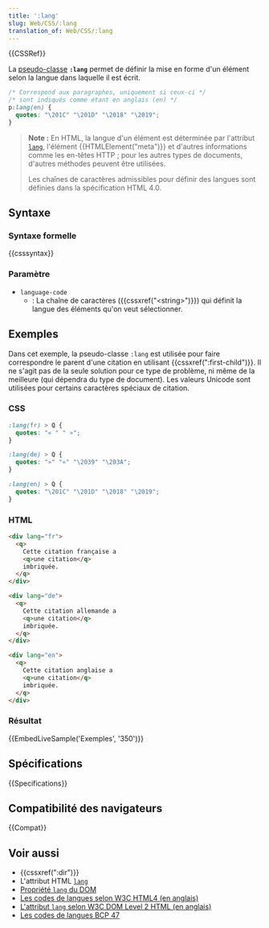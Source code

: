 ```yaml
---
title: ':lang'
slug: Web/CSS/:lang
translation_of: Web/CSS/:lang
---
```


{{CSSRef}}

La [pseudo-classe](/fr/docs/Web/CSS/Pseudo-classes) **`:lang`** permet de définir la mise en forme d'un élément selon la langue dans laquelle il est écrit.

```css
/* Correspond aux paragraphes, uniquement si ceux-ci */
/* sont indiqués comme étant en anglais (en) */
p:lang(en) {
  quotes: "\201C" "\201D" "\2018" "\2019";
}
```

> **Note :** En HTML, la langue d'un élément est déterminée par l'attribut [`lang`](/fr/docs/Web/HTML/Global_attributes#lang), l'élément {{HTMLElement("meta")}} et d'autres informations comme les en-têtes HTTP ; pour les autres types de documents, d'autres méthodes peuvent être utilisées.
>
> Les chaînes de caractères admissibles pour définir des langues sont définies dans la spécification HTML 4.0.

## Syntaxe

### Syntaxe formelle

{{csssyntax}}

### Paramètre

- `language-code`
  - : La chaîne de caractères ({{cssxref("&lt;string&gt;")}}) qui définit la langue des éléments qu'on veut sélectionner.

## Exemples

Dans cet exemple, la pseudo-classe `:lang` est utilisée pour faire correspondre le parent d'une citation en utilisant {{cssxref(":first-child")}}. Il ne s'agit pas de la seule solution pour ce type de problème, ni même de la meilleure (qui dépendra du type de document). Les valeurs Unicode sont utilisées pour certains caractères spéciaux de citation.

### CSS

```css
:lang(fr) > Q {
  quotes: "« " " »";
}

:lang(de) > Q {
  quotes: "»" "«" "\2039" "\203A";
}

:lang(en) > Q {
  quotes: "\201C" "\201D" "\2018" "\2019";
}
```

### HTML

```html
<div lang="fr">
  <q>
    Cette citation française a
    <q>une citation</q>
    imbriquée.
  </q>
</div>

<div lang="de">
  <q>
    Cette citation allemande a
    <q>une citation</q>
    imbriquée.
  </q>
</div>

<div lang="en">
  <q>
    Cette citation anglaise a
    <q>une citation</q>
    imbriquée.
  </q>
</div>
```

### Résultat

{{EmbedLiveSample('Exemples', '350')}}

## Spécifications

{{Specifications}}

## Compatibilité des navigateurs

{{Compat}}

## Voir aussi

- {{cssxref(":dir")}}
- L'attribut HTML [`lang`](/fr/docs/Web/HTML/Global_attributes#lang)
- [Propriété `lang` du DOM](/fr/docs/Web/API/HTMLElement/lang)
- [Les codes de langues selon W3C HTML4 (en anglais)](https://www.w3.org/TR/REC-html40/struct/dirlang.html#h-8.1.1)
- [L'attribut `lang` selon W3C DOM Level 2 HTML (en anglais)](https://www.w3.org/TR/DOM-Level-2-HTML/html.html#ID-59132807)
- [Les codes de langues BCP 47](https://tools.ietf.org/html/bcp47)
